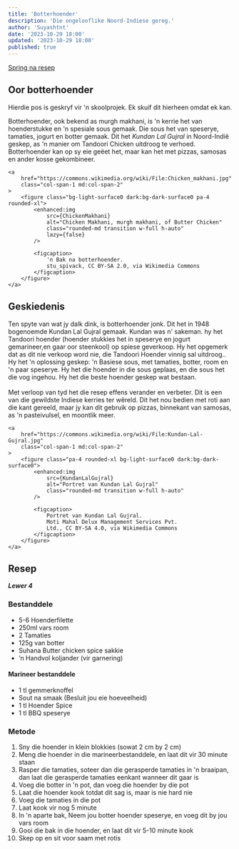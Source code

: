 ```yaml
---
title: 'Botterhoender'
description: 'Die ongelooflike Noord-Indiese gereg.'
author: 'Suyashtnt'
date: '2023-10-29 18:00'
updated: '2023-10-29 18:00'
published: true
---
```


<script lang="ts">
    import Note from "$lib/components/note.svelte"

    import ChickenMakhani from '$lib/pictures/posts/butter-chicken/Chicken_makhani.jpg?enhanced'
    import KundanLalGujral from '$lib/pictures/posts/butter-chicken/Kundan-Lal-Gujral.jpg?enhanced'
</script>

[Spring na resep](#resep)

## Oor botterhoender

<Note>
Hierdie pos is geskryf vir 'n skoolprojek.
Ek skuif dit hierheen omdat ek kan.
</Note>

<div class="grid gap-2 grid-rows-2 md:grid-cols-5 md:grid-rows-1">
    <p class="col-span-1 md:col-span-3 h-min">
        Botterhoender, ook bekend as murgh makhani,
        is 'n kerrie het van hoenderstukke en 'n spesiale sous gemaak.
        Die sous het van speserye, tamaties, jogurt en botter gemaak.
        Dit het <i>Kundan Lal Gujral</i> in Noord-Indië geskep,
        as 'n manier om Tandoori Chicken uitdroog te verhoed.
        Botterhoender kan op sy eie geëet het, maar kan het met pizzas,
        samosas en ander kosse gekombineer.
    </p>

    <a
        href="https://commons.wikimedia.org/wiki/File:Chicken_makhani.jpg"
        class="col-span-1 md:col-span-2"
    >
        <figure class="bg-light-surface0 dark:bg-dark-surface0 pa-4 rounded-xl">
            <enhanced:img
                src={ChickenMakhani}
                alt="Chicken Makhani, murgh makhani, of Butter Chicken"
                class="rounded-md transition w-full h-auto"
                lazy={false}
            />

            <figcaption>
                'n Bak na botterhoender.
                stu_spivack, CC BY-SA 2.0, via Wikimedia Commons
            </figcaption>
        </figure>
    </a>

</div>

## Geskiedenis

<div class="grid gap-2 grid-rows-2 md:grid-cols-5 md:grid-rows-1">
    <p class="col-span-1 md:col-span-3">
        Ten spyte van wat jy dalk dink, is botterhoender jonk.
        Dit het in 1948 bogenoemde Kundan Lal Gujral gemaak. Kundan was n' sakeman.
        hy het Tandoori hoender
        (hoender stukkies het in speserye en jogurt gemarineer,en gaar oor steenkool)
        op spiese geverkoop. Hy het opgemerk dat as dit nie verkoop word nie,
        die Tandoori Hoender vinnig sal uitdroog.. Hy het 'n oplossing geskep:
        'n Basiese sous, met tamaties, botter, room en 'n paar speserye.
        Hy het die hoender in die sous geplaas, en die sous het die vog ingehou.
        Hy het die beste hoender geskep wat bestaan.
        <br>
        <br>
        Met verloop van tyd het die resep effens verander en verbeter.
        Dit is een van die gewildste Indiese kerries ter wêreld.
        Dit het nou bedien met roti aan die kant gereeld,
        maar jy kan dit gebruik op pizzas, binnekant van samosas,
        as 'n pasteivulsel, en moontlik meer.
    </p>

    <a
        href="https://commons.wikimedia.org/wiki/File:Kundan-Lal-Gujral.jpg"
        class="col-span-1 md:col-span-2"
    >
        <figure class="pa-4 rounded-xl bg-light-surface0 dark:bg-dark-surface0">
            <enhanced:img
                src={KundanLalGujral}
                alt="Portret van Kundan Lal Gujral"
                class="rounded-md transition w-full h-auto"
            />

            <figcaption>
                Portret van Kundan Lal Gujral.
                Moti Mahal Delux Management Services Pvt.
                Ltd., CC BY-SA 4.0, via Wikimedia Commons
            </figcaption>
        </figure>
    </a>

</div>

## Resep

_**Lewer 4**_

### Bestanddele

-   5-6 Hoenderfilette
-   250ml vars room
-   2 Tamaties
-   125g van botter
-   Suhana Butter chicken spice sakkie
-   ’n Handvol koljander (vir garnering)

#### Marineer bestanddele

-   1 tl gemmerknoffel
-   Sout na smaak (Besluit jou eie hoeveelheid)
-   1 tl Hoender Spice
-   1 tl BBQ speserye

### Metode

1. Sny die hoender in klein blokkies (sowat 2 cm by 2 cm)
2. Meng die hoender in die marineerbestanddele, en laat dit vir 30 minute staan
3. Rasper die tamaties, soteer dan die gerasperde tamaties in 'n braaipan,
   dan laat die gerasperde tamaties eenkant wanneer dit gaar is
4. Voeg die botter in 'n pot, dan voeg die hoender by die pot
5. Laat die hoender kook totdat dit sag is, maar is nie hard nie
6. Voeg die tamaties in die pot
7. Laat kook vir nog 5 minute
8. In 'n aparte bak, Neem jou botter hoender speserye, en voeg dit by jou vars room
9. Gooi die bak in die hoender, en laat dit vir 5-10 minute kook
10. Skep op en sit voor saam met rotis
